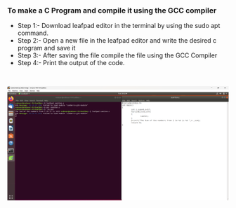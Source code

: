 ### To make a C Program and compile it using the GCC compiler

* Step 1:- Download leafpad editor in the terminal by using the sudo apt command.
* Step 2:- Open a new file in the leafpad editor and write the desired c program and save it
* Step 3:- After saving the file compile the file using the GCC Compiler
* Step 4:- Print the output of the code.
<br>

![sum1ton](sum1ton.png)
